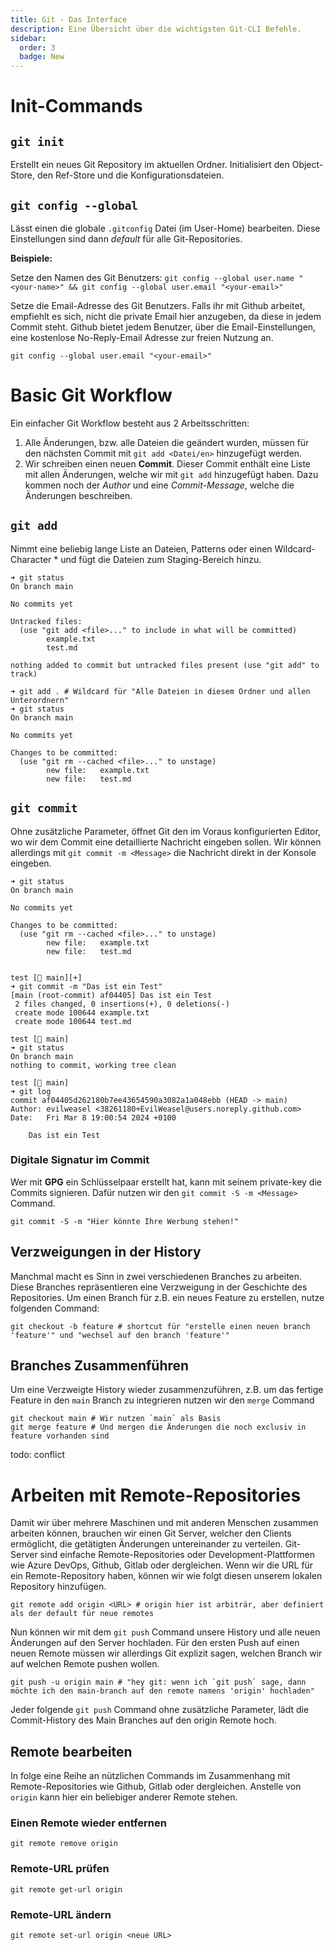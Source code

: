 ```yaml
---
title: Git - Das Interface
description: Eine Übersicht über die wichtigsten Git-CLI Befehle.
sidebar:
  order: 3
  badge: New
---
```

# Init-Commands

## `git init`

Erstellt ein neues Git Repository im aktuellen Ordner. Initialisiert den Object-Store, den Ref-Store und die Konfigurationsdateien.

## `git config --global`

Lässt einen die globale `.gitconfig` Datei (im User-Home) bearbeiten. Diese Einstellungen sind dann *default* für alle Git-Repositories.

**Beispiele:**

Setze den Namen des Git Benutzers:
`git config --global user.name "<your-name>" && git config --global user.email "<your-email>"`

Setze die Email-Adresse des Git Benutzers. Falls ihr mit Github arbeitet, empfiehlt es sich, nicht die private Email hier anzugeben, da diese in jedem Commit steht. Github bietet jedem Benutzer, über die Email-Einstellungen, eine kostenlose No-Reply-Email Adresse zur freien Nutzung an.

`git config --global user.email "<your-email>"`

# Basic Git Workflow

Ein einfacher Git Workflow besteht aus 2 Arbeitsschritten:

1. Alle Änderungen, bzw. alle Dateien die geändert wurden, müssen für den nächsten Commit mit `git add <Datei/en>` hinzugefügt werden.
2. Wir schreiben einen neuen **Commit**. Dieser Commit enthält eine Liste mit allen Änderungen, welche wir mit `git add` hinzugefügt haben. Dazu kommen noch der *Author* und eine *Commit-Message*, welche die Änderungen beschreiben. 

## `git add`

Nimmt eine beliebig lange Liste an Dateien, Patterns oder einen Wildcard-Character * und fügt die Dateien zum Staging-Bereich hinzu.

```shell
➜ git status
On branch main

No commits yet

Untracked files:
  (use "git add <file>..." to include in what will be committed)
        example.txt
        test.md

nothing added to commit but untracked files present (use "git add" to track)

➜ git add . # Wildcard für "Alle Dateien in diesem Ordner und allen Unterordnern"
➜ git status
On branch main

No commits yet

Changes to be committed:
  (use "git rm --cached <file>..." to unstage)
        new file:   example.txt
        new file:   test.md
```

## `git commit`

Ohne zusätzliche Parameter, öffnet Git den im Voraus konfigurierten Editor, wo wir dem Commit eine detaillierte Nachricht eingeben sollen. Wir können allerdings mit `git commit -m <Message>` die Nachricht direkt in der Konsole eingeben.

```shell
➜ git status
On branch main

No commits yet

Changes to be committed:
  (use "git rm --cached <file>..." to unstage)
        new file:   example.txt
        new file:   test.md


test [ main][+]
➜ git commit -m "Das ist ein Test"
[main (root-commit) af04405] Das ist ein Test
 2 files changed, 0 insertions(+), 0 deletions(-)
 create mode 100644 example.txt
 create mode 100644 test.md

test [ main]
➜ git status
On branch main
nothing to commit, working tree clean

test [ main]
➜ git log
commit af04405d262180b7ee43654590a3082a1a048ebb (HEAD -> main)
Author: evilweasel <38261180+EvilWeasel@users.noreply.github.com>
Date:   Fri Mar 8 19:00:54 2024 +0100

    Das ist ein Test
```

### Digitale Signatur im Commit

Wer mit **GPG** ein Schlüsselpaar erstellt hat, kann mit seinem private-key die Commits signieren. Dafür nutzen wir den `git commit -S -m <Message>` Command.

```shell
git commit -S -m "Hier könnte Ihre Werbung stehen!"
```

## Verzweigungen in der History

Manchmal macht es Sinn in zwei verschiedenen Branches zu arbeiten. Diese Branches repräsentieren eine Verzweigung in der Geschichte des Repositories. Um einen Branch für z.B. ein neues Feature zu erstellen, nutze folgenden Command:

```shell
git checkout -b feature # shortcut für "erstelle einen neuen branch 'feature'" und "wechsel auf den branch 'feature'"
```

## Branches Zusammenführen

Um eine Verzweigte History wieder zusammenzuführen, z.B. um das fertige Feature in den `main` Branch zu integrieren nutzen wir den `merge` Command

```shell
git checkout main # Wir nutzen `main` als Basis
git merge feature # Und mergen die Änderungen die noch exclusiv in feature vorhanden sind
```

todo: conflict

# Arbeiten mit Remote-Repositories

Damit wir über mehrere Maschinen und mit anderen Menschen zusammen arbeiten können, brauchen wir einen Git Server, welcher den Clients ermöglicht, die getätigten Änderungen untereinander zu verteilen. Git-Server sind einfache Remote-Repositories oder Development-Plattformen wie Azure DevOps, Github, Gitlab oder dergleichen.
Wenn wir die URL für ein Remote-Repository haben, können wir wie folgt diesen unserem lokalen Repository hinzufügen.

```shell
git remote add origin <URL> # origin hier ist arbiträr, aber definiert als der default für neue remotes
```

Nun können wir mit dem `git push` Command unsere History und alle neuen Änderungen auf den Server hochladen. Für den ersten Push auf einen neuen Remote müssen wir allerdings Git explizit sagen, welchen Branch wir auf welchen Remote pushen wollen.

```shell
git push -u origin main # "hey git: wenn ich `git push` sage, dann möchte ich den main-branch auf den remote namens 'origin' hochladen"
```

Jeder folgende `git push` Command ohne zusätzliche Parameter, lädt die Commit-History des Main Branches auf den origin Remote hoch.

## Remote bearbeiten

In folge eine Reihe an nützlichen Commands im Zusammenhang mit Remote-Repositories wie Github, Gitlab oder dergleichen. Anstelle von `origin` kann hier ein beliebiger anderer Remote stehen.

### Einen Remote wieder entfernen

```shell
git remote remove origin
```

### Remote-URL prüfen

```shell
git remote get-url origin
```

### Remote-URL ändern

```shell
git remote set-url origin <neue URL>
```



